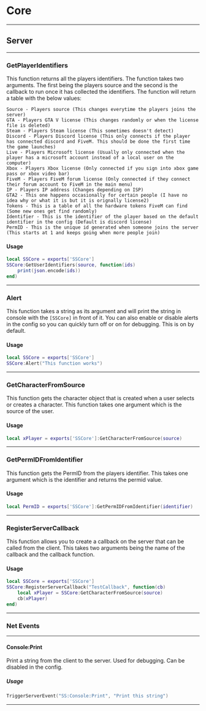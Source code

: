 # Core

---

## Server

---

### GetPlayerIdentifiers

This function returns all the players identifiers. The function takes two arguments. The first being the players source and the second is the callback to run once it has collected the identifiers. The function will return a table with the below values:

```
Source - Players source (This changes everytime the players joins the server)
GTA - Players GTA V license (This changes randomly or when the license file is deleted)
Steam - Players Steam license (This sometimes doesn't detect)
Discord - Players Discord license (This only connects if the player has connected discord and FiveM. This should be done the first time the game launches)
Live - Players Microsoft license (Usually only connected when the player has a microsoft account instead of a local user on the computer)
Xbox - Players Xbox license (Only connected if you sign into xbox game pass or xbox video bar)
FiveM - Players FiveM forum license (Only connected if they connect their forum account to FiveM in the main menu)
IP - Players IP address (Changes depending on ISP)
GTA2 - This one happens occasionally for certain people (I have no idea why or what it is but it is orignally license2)
Tokens - This is a table of all the hardware tokens FiveM can find (Some new ones get find randomly)
Identifier - This is the identifier of the player based on the default identifier in the config (Default is discord license)
PermID - This is the unique id generated when someone joins the server (This starts at 1 and keeps going when more people join)
```

#### Usage

```lua
local SSCore = exports['SSCore']
SSCore:GetUserIdentifiers(source, function(ids)
	print(json.encode(ids))
end)
```

---

### Alert

This function takes a string as its argument and will print the string in console with the `[SSCore]` in front of it. You can also enable or disable alerts in the config so you can quickly turn off or on for debugging. This is on by default.

#### Usage

```lua
local SSCore = exports['SSCore']
SSCore:Alert("This function works")
```

---

### GetCharacterFromSource

This function gets the character object that is created when a user selects or creates a character. This function takes one argument which is the source of the user.

#### Usage

```lua
local xPlayer = exports['SSCore']:GetCharacterFromSource(source)
```

---

### GetPermIDFromIdentifier

This function gets the PermID from the players identifier. This takes one argument which is the identifier and returns the permid value.

#### Usage

```lua
local PermID = exports['SSCore']:GetPermIDFromIdentifier(identifier)
```

---

### RegisterServerCallback

This function allows you to create a callback on the server that can be called from the client. This takes two arguments being the name of the callback and the callback function.

#### Usage

```lua
local SSCore = exports['SSCore']
SSCore:RegisterServerCallback("TestCallback", function(cb)
	local xPlayer = SSCore:GetCharacterFromSource(source)
	cb(xPlayer)
end)
```

---

### Net Events

---

#### Console:Print

Print a string from the client to the server. Used for debugging. Can be disabled in the config.

##### Usage

```lua
TriggerServerEvent("SS:Console:Print", "Print this string")
```

---
